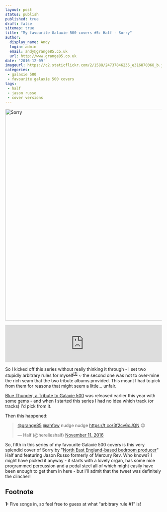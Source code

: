 ```yaml
---
layout: post
status: publish
published: true
draft: false
sitemap: true
title: "My favourite Galaxie 500 covers #5: Half - Sorry"
author:
  display_name: Andy
  login: admin
  email: andy@grange85.co.uk
  url: http://www.grange85.co.uk
date: '2016-12-09'
imageurl: https://c2.staticflickr.com/2/1588/24737846235_e316870368_b.jpg
categories:
 - galaxie 500
 - favourite galaxie 500 covers
tags:
 - half
 - jason russo
 - cover versions
---
```

<a data-flickr-embed="true"  href="https://www.flickr.com/photos/grange85/24737846235/in/dateposted/" title="Sorry"><img src="https://c4.staticflickr.com/2/1588/24737846235_e316870368_b.jpg" width="1024" height="681" alt="Sorry"></a>

<iframe style="border: 0; width: 100%; height: 120px;" src="https://bandcamp.com/EmbeddedPlayer/album=1552913561/size=large/bgcol=ffffff/linkcol=0687f5/tracklist=false/artwork=small/track=2453332190/transparent=true/" seamless><a href="http://theblogthatcelebratesitself.bandcamp.com/album/va-blue-thunder-a-tribute-to-galaxie-500">VA - Blue Thunder, A Tribute to Galaxie 500 by The Blog That Celebrates Itself Records</a></iframe>

<p class="lead">So I kicked off this series without really thinking it through - I set two stupidly arbitrary rules for myself<sup><a href="#footnote-1">[1]</a></sup> ~ the second one was not to over-mine the rich seam that the two tribute albums provided. This meant I had to pick from them for reasons that might seem a little&hellip; unfair.</p>

<p><a href="https://theblogthatcelebratesitself.bandcamp.com/album/va-blue-thunder-a-tribute-to-galaxie-500">Blue Thunder, a Tribute to Galaxie 500</a> was released earlier this year with some gems - and when I started this series I had no idea which track (or tracks) I'd pick from it.</p>

<p>Then this happened:</p>
<blockquote class="twitter-tweet" data-lang="en"><p lang="en" dir="ltr"><a href="https://twitter.com/grange85">@grange85</a> <a href="https://twitter.com/ahfow">@ahfow</a> nudge nudge <a href="https://t.co/3f2cv6cJQN">https://t.co/3f2cv6cJQN</a> 😉</p>&mdash; Half (@herelieshalf) <a href="https://twitter.com/herelieshalf/status/797147773447663620">November 11, 2016</a></blockquote>
<script async src="//platform.twitter.com/widgets.js" charset="utf-8"></script>

<p>So, fifth in this series of my favourite Galaxie 500 covers is this very splendid cover of Sorry by "<a href="https://soundcloud.com/herelieshalf">North East England-based bedroom producer</a>" Half and featuring Jason Russo formerly of Mercury Rev. Who knows? I might have picked it anyway - it starts with a lovely organ, has some nice programmed percussion and a pedal steel all of which might easily have been enough to get them in here - but I'll admit that the tweet was definitely the clincher!</p>

<h2>Footnote</h2>
<p id="footnote-1"><strong>1:</strong> Five songs in, so feel free to guess at what "arbitrary rule #1" is!</p>

